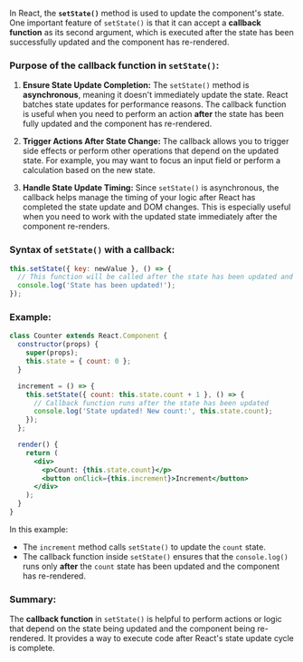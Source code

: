 In React, the **`setState()`** method is used to update the component's state. One important feature of `setState()` is that it can accept a **callback function** as its second argument, which is executed after the state has been successfully updated and the component has re-rendered.

### Purpose of the callback function in `setState()`:

1. **Ensure State Update Completion:**
   The `setState()` method is **asynchronous**, meaning it doesn't immediately update the state. React batches state updates for performance reasons. The callback function is useful when you need to perform an action **after** the state has been fully updated and the component has re-rendered.

2. **Trigger Actions After State Change:**
   The callback allows you to trigger side effects or perform other operations that depend on the updated state. For example, you may want to focus an input field or perform a calculation based on the new state.

3. **Handle State Update Timing:**
   Since `setState()` is asynchronous, the callback helps manage the timing of your logic after React has completed the state update and DOM changes. This is especially useful when you need to work with the updated state immediately after the component re-renders.

### Syntax of `setState()` with a callback:

```javascript
this.setState({ key: newValue }, () => {
  // This function will be called after the state has been updated and component re-renders
  console.log('State has been updated!');
});
```

### Example:

```jsx
class Counter extends React.Component {
  constructor(props) {
    super(props);
    this.state = { count: 0 };
  }

  increment = () => {
    this.setState({ count: this.state.count + 1 }, () => {
      // Callback function runs after the state has been updated
      console.log('State updated! New count:', this.state.count);
    });
  };

  render() {
    return (
      <div>
        <p>Count: {this.state.count}</p>
        <button onClick={this.increment}>Increment</button>
      </div>
    );
  }
}
```

In this example:
- The `increment` method calls `setState()` to update the `count` state.
- The callback function inside `setState()` ensures that the `console.log()` runs only **after** the `count` state has been updated and the component has re-rendered.

### Summary:
The **callback function** in `setState()` is helpful to perform actions or logic that depend on the state being updated and the component being re-rendered. It provides a way to execute code after React's state update cycle is complete.